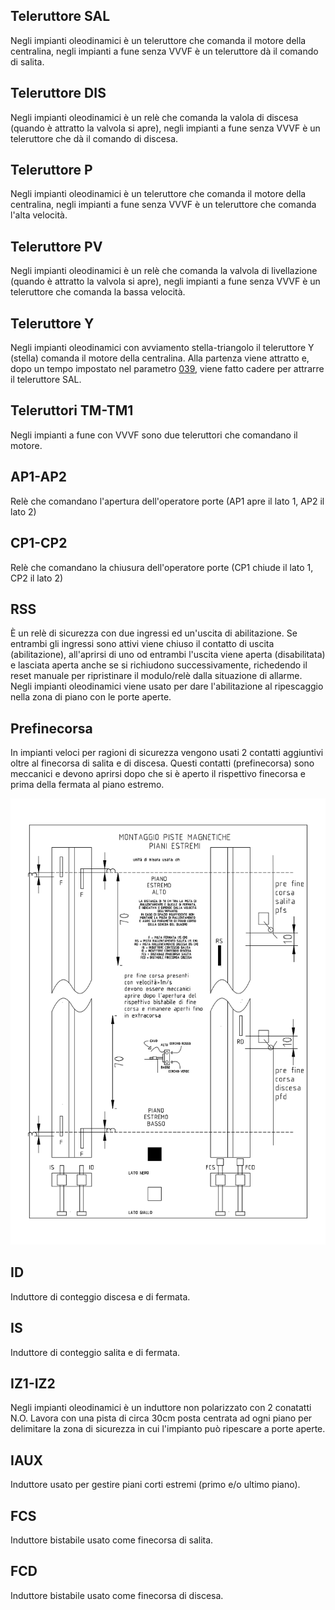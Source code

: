 ## Teleruttore SAL
Negli impianti oleodinamici è un teleruttore che comanda il motore della centralina, negli impianti a fune senza VVVF è un teleruttore dà il comando di salita.

## Teleruttore DIS
Negli impianti oleodinamici è un relè che comanda la valola di discesa (quando è attratto la valvola si apre), negli impianti a fune senza VVVF è un teleruttore che dà il comando di discesa.

## Teleruttore P
Negli impianti oleodinamici è un teleruttore che comanda il motore della centralina, negli impianti a fune senza VVVF è un teleruttore che comanda l'alta velocità.

## Teleruttore PV
Negli impianti oleodinamici è un relè che comanda la valvola di livellazione (quando è attratto la valvola si apre),
negli impianti a fune senza VVVF è un teleruttore che comanda la bassa velocità.

## Teleruttore Y
Negli impianti oleodinamici con avviamento stella-triangolo il teleruttore Y (stella) comanda il motore della centralina. Alla partenza viene attratto e, dopo un tempo impostato nel parametro [039](./mcpx/menu/parametri/temporizzazioni.md#039), viene fatto cadere per attrarre il teleruttore SAL.

## Teleruttori TM-TM1
Negli impianti a fune con VVVF sono due teleruttori che comandano il motore.

## AP1-AP2
Relè che comandano l'apertura dell'operatore porte (AP1 apre il lato 1, AP2 il lato 2)

## CP1-CP2
Relè che comandano la chiusura dell'operatore porte (CP1 chiude il lato 1, CP2 il lato 2)

## RSS
È un relè di sicurezza con due ingressi ed un'uscita di abilitazione. Se entrambi gli ingressi sono attivi viene chiuso il contatto di uscita (abilitazione), all'aprirsi di uno od entrambi l'uscita viene aperta (disabilitata) e lasciata aperta anche se si richiudono successivamente, richedendo il reset manuale per ripristinare il modulo/relè dalla situazione di allarme.
Negli impianti oleodinamici viene usato per dare l'abilitazione al ripescaggio nella zona di piano con le porte aperte.

## Prefinecorsa
In impianti veloci per ragioni di sicurezza vengono usati 2 contatti aggiuntivi oltre al finecorsa di salita e di discesa.
Questi contatti (prefinecorsa) sono meccanici e devono aprirsi dopo che si è aperto il rispettivo finecorsa e prima della fermata al piano estremo.

<img src="./dist/images/piste-fune-estremi.png" style="width: 550px;">

## ID
Induttore di conteggio discesa e di fermata.

## IS
Induttore di conteggio salita e di fermata.

## IZ1-IZ2
Negli impianti oleodinamici è un induttore non polarizzato con 2 conatatti N.O. Lavora con una pista di circa 30cm posta centrata
ad ogni piano per delimitare la zona di sicurezza in cui l'impianto può ripescare a porte aperte.

## IAUX
Induttore usato per gestire piani corti estremi (primo e/o ultimo piano).

## FCS
Induttore bistabile usato come finecorsa di salita.

## FCD
Induttore bistabile usato come finecorsa di discesa.
